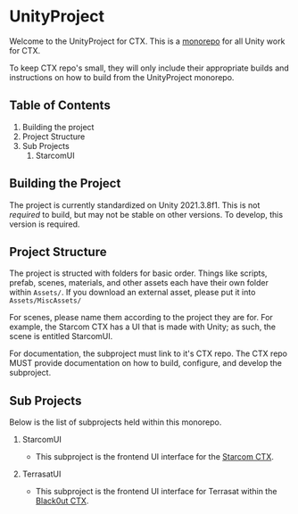 # UnityProject

Welcome to the UnityProject for CTX. This is a [monorepo](https://en.wikipedia.org/wiki/Monorepo) for all Unity work for CTX.

To keep CTX repo's small, they will only include their appropriate builds and instructions on how to build from the UnityProject monorepo.

## Table of Contents

1. Building the project
1. Project Structure
1. Sub Projects
    1. StarcomUI

## Building the Project

The project is currently standardized on Unity 2021.3.8f1. This is not *required* to build, but may not be stable on other versions. To develop, this version is required.

## Project Structure

The project is structed with folders for basic order. Things like scripts, prefab, scenes, materials, and other assets each have their own folder within `Assets/`. If you download an external asset, please put it into `Assets/MiscAssets/`

For scenes, please name them according to the project they are for. For example, the Starcom CTX has a UI that is made with Unity; as such, the scene is entitled StarcomUI.

For documentation, the subproject must link to it's CTX repo. The CTX repo MUST provide documentation on how to build, configure, and develop the subproject.

## Sub Projects

Below is the list of subprojects held within this monorepo.

1. StarcomUI
    - This subproject is the frontend UI interface for the [Starcom CTX](https://github.com/CyberTrainingExercise/Starcom).

1. TerrasatUI
    - This subproject is the frontend UI interface for Terrasat within the [Black0ut CTX](https://github.com/CyberTrainingExercise/Black0ut).
